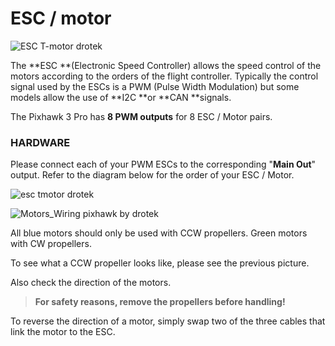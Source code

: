 # ESC / motor

![](https://drotek.com/wp-content/uploads/2017/01/DSC02089-1-700x258.jpg "ESC T-motor drotek")

The **ESC **\(Electronic Speed Controller\) allows the speed control of the motors according to the orders of the flight controller. Typically the control signal used by the ESCs is a PWM \(Pulse Width Modulation\) but some models allow the use of **I2C **or **CAN **signals.

The Pixhawk 3 Pro has **8 PWM outputs** for 8 ESC / Motor pairs.

### HARDWARE

Please connect each of your PWM ESCs to the corresponding "**Main Out**" output. Refer to the diagram below for the order of your ESC / Motor.

![](https://drotek.com/wp-content/uploads/2017/01/DSC02091-1-700x380.jpg "esc tmotor drotek")

![](https://drotek.com/wp-content/uploads/2017/01/Motors_Wiring-700x744.jpg "Motors\_Wiring pixhawk by drotek")

All blue motors should only be used with CCW propellers. Green motors with CW propellers.

To see what a CCW propeller looks like, please see the previous picture.

Also check the direction of the motors. 
> **For safety reasons, remove the propellers before handling!**

To reverse the direction of a motor, simply swap two of the three cables that link the motor to the ESC.

